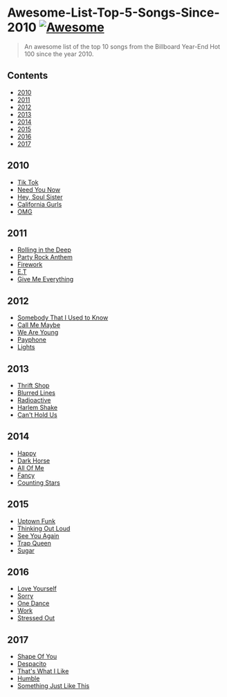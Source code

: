 # Awesome-List-Top-5-Songs-Since-2010 [![Awesome](https://cdn.rawgit.com/sindresorhus/awesome/d7305f38d29fed78fa85652e3a63e154dd8e8829/media/badge.svg)](https://github.com/Ace-Bansal/Awesome-List-Top-10-Songs-Since-2010)
> An awesome list of the top 10 songs from the Billboard Year-End Hot 100 since the year 2010.
## Contents

- [2010](#2010)
- [2011](#2011)
- [2012](#2012)
- [2013](#2013)
- [2014](#2014)
- [2015](#2015)
- [2016](#2016)
- [2017](#2017)

## 2010
- [Tik Tok](https://en.wikipedia.org/wiki/Tik_Tok)
- [Need You Now](https://en.wikipedia.org/wiki/Need_You_Now_(Lady_Antebellum_song))
- [Hey, Soul Sister](https://en.wikipedia.org/wiki/Hey,_Soul_Sister)
- [California Gurls](https://en.wikipedia.org/wiki/California_Gurls)
- [OMG](https://en.wikipedia.org/wiki/OMG_(Usher_song))

## 2011
- [Rolling in the Deep](https://en.wikipedia.org/wiki/Rolling_in_the_Deep)
- [Party Rock Anthem](https://en.wikipedia.org/wiki/Party_Rock_Anthem)
- [Firework](https://en.wikipedia.org/wiki/Firework_(song))
- [E.T](https://en.wikipedia.org/wiki/E.T._(song))
- [Give Me Everything](https://en.wikipedia.org/wiki/Give_Me_Everything_(Pitbull_song))

## 2012
- [Somebody That I Used to Know](https://en.wikipedia.org/wiki/Somebody_That_I_Used_to_Know)
- [Call Me Maybe](https://en.wikipedia.org/wiki/Call_Me_Maybe)
- [We Are Young](https://en.wikipedia.org/wiki/We_Are_Young)
- [Payphone](https://en.wikipedia.org/wiki/Payphone_(song))
- [Lights](https://en.wikipedia.org/wiki/Lights_(Ellie_Goulding_song))

## 2013
- [Thrift Shop](https://en.wikipedia.org/wiki/Thrift_Shop)
- [Blurred Lines](https://en.wikipedia.org/wiki/Blurred_Lines)
- [Radioactive](https://en.wikipedia.org/wiki/Radioactive_(Imagine_Dragons_song))
- [Harlem Shake](https://en.wikipedia.org/wiki/Harlem_Shake_(song))
- [Can't Hold Us](https://en.wikipedia.org/wiki/Can%27t_Hold_Us)

## 2014
- [Happy](https://en.wikipedia.org/wiki/Happy_(Pharrell_Williams_song))
- [Dark Horse](https://en.wikipedia.org/wiki/Dark_Horse_(Katy_Perry_song))
- [All Of Me](https://en.wikipedia.org/wiki/All_of_Me_(John_Legend_song))
- [Fancy](https://en.wikipedia.org/wiki/Fancy_(Iggy_Azalea_song))
- [Counting Stars](https://en.wikipedia.org/wiki/Counting_Stars)

## 2015
- [Uptown Funk](https://en.wikipedia.org/wiki/Uptown_Funk)
- [Thinking Out Loud](https://en.wikipedia.org/wiki/Thinking_Out_Loud)
- [See You Again](https://en.wikipedia.org/wiki/See_You_Again_(Wiz_Khalifa_song))
- [Trap Queen](https://en.wikipedia.org/wiki/Trap_Queen)
- [Sugar](https://en.wikipedia.org/wiki/Sugar_(Maroon_5_song))

## 2016
- [Love Yourself](https://en.wikipedia.org/wiki/Love_Yourself)
- [Sorry](https://en.wikipedia.org/wiki/Sorry_(Justin_Bieber_song))
- [One Dance](https://en.wikipedia.org/wiki/One_Dance)
- [Work](https://en.wikipedia.org/wiki/Work_(Rihanna_song))
- [Stressed Out](https://en.wikipedia.org/wiki/Stressed_Out)

## 2017
- [Shape Of You](https://en.wikipedia.org/wiki/Shape_of_You)
- [Despacito](https://en.wikipedia.org/wiki/Despacito)
- [That's What I Like](https://en.wikipedia.org/wiki/That%27s_What_I_Like_(Bruno_Mars_song))
- [Humble](https://en.wikipedia.org/wiki/Humble_(Kendrick_Lamar_song))
- [Something Just Like This](https://en.wikipedia.org/wiki/Something_Just_Like_This)

